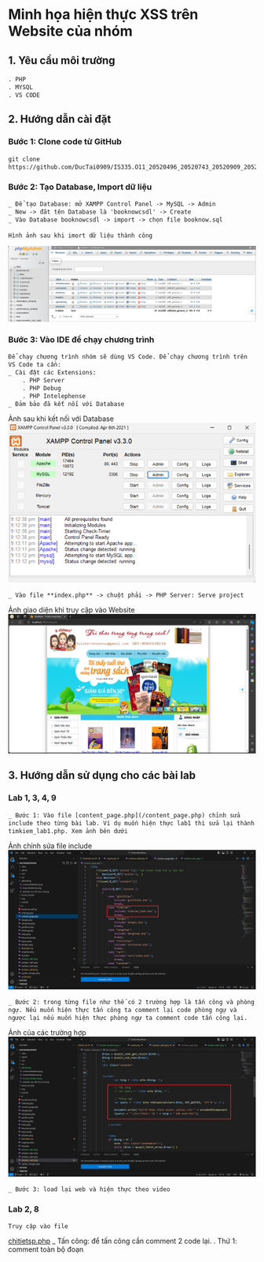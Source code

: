 # Minh họa hiện thực XSS trên Website của nhóm

## 1. Yêu cầu môi trường
    . PHP
    . MYSQL
    . VS CODE
## 2. Hướng dẫn cài đặt
### Bước 1: Clone code từ GitHub
    git clone https://github.com/DucTai0909/IS335.O11_20520496_20520743_20520909_20522099.git
### Bước 2: Tạo Database, Import dữ liệu
    _ Để tạo Database: mở XAMPP Control Panel -> MySQL -> Admin
    _ New -> đăt tên Database là 'booknowcsdl' -> Create
    _ Vào Database booknowcsdl -> import -> chọn file booknow.sql
    
    Hình ảnh sau khi imort dữ liệu thành công
![Hình ảnh sau khi imort dữ liệu thành công](githubimg/importdatabase.png)
### Bước 3: Vào IDE để chạy chương trình
    Để chạy chương trình nhóm sẽ dùng VS Code. Để chạy chương trình trên VS Code ta cần:
    _ Cài đặt các Extensions:
        . PHP Server
        . PHP Debug
        . PHP Intelephense
    _ Đảm bảo đã kết nối với Database

Ảnh sau khi kết nối với Database
![Kết nối với Database](githubimg/connectdatabase.png)

    _ Vào file **index.php** -> chuột phải -> PHP Server: Serve project

Ảnh giao diện khi truy cập vào Website
![Giao diện khi truy cập vào Website](githubimg/website_sau_khi_ket_noi.png)

## 3. Hướng dẫn sử dụng cho các bài lab
### Lab 1, 3, 4, 9
    _ Bước 1: Vào file [content_page.php](/content_page.php) chỉnh sửa include theo từng bài lab. Ví dụ muốn hiện thực lab1 thì sửa lại thành timkiem_lab1.php. Xem ảnh bên dưới

Ảnh chỉnh sửa file include
![Ảnh chỉnh sửa file include](githubimg/include_timkiem.png)

    _ Bước 2: trong từng file như thế có 2 trường hợp là tấn công và phòng ngự. Nếu muốn hiện thực tấn công ta comment lại code phòng ngự và ngược lại nếu muốn hiện thực phòng ngự ta comment code tấn công lại.

Ảnh của các trường hợp
![Ảnh của các trường hợp](githubimg/tung_truong_hop.png)

    _ Bước 3: load lại web và hiện thực theo video

### Lab 2, 8
    Truy cập vào file 
[chitietsp.php](/chitietsp.php)
    _ Tấn công: để tấn công cần comment 2 code lại.
        . Thứ 1: comment toàn bộ đoạn <script>
        . Thứ 2: Trong vòng lặp hiển thị bình luận: comment lại đoạn code phòng ngự trong hình phía dưới và bỏ comment dòng lệnh phía trên
        
Comment lại đoạn code phòng ngự
![Ảnh của các trường hợp](githubimg/comment_binhluan.png)
    _ Phòng ngự: Làm ngược lại so với trường hợp tấn công
    Cuối cùng load lại web

### Lab 7
    Truy cập vào file 
[right_content.php](/home_include/right_content.php)
    _ Tấn công: Comment lại code phòng ngự
    _ Phòng ngự: Làm ngược lại so với trường hợp tấn công
        
Comment lại code tùy theo trường hợp
![Comment lại code tùy theo trường hợp](githubimg/comment_lab7.png)
    Cuối cùng load lại web